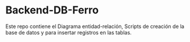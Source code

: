 # Backend-DB-Ferro
Este repo contiene el Diagrama entidad-relación, Scripts de creación de la base de datos y para insertar registros en las tablas.
